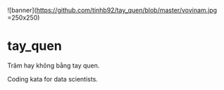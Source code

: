 ![banner](https://github.com/tinhb92/tay_quen/blob/master/vovinam.jpg =250x250)

# tay_quen
Trăm hay không bằng tay quen. 

Coding kata for data scientists.
